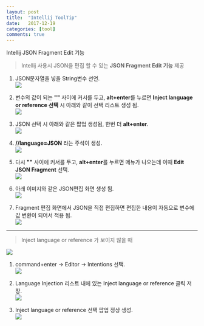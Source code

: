 ```yaml
---
layout: post
title:  "Intellij ToolTip"
date:   2017-12-19
categories: [tool]
comments: true
---
```



Intellij JSON Fragment Edit 기능


> Intellij 사용시 JSON을 편집 할 수 있는 **JSON Fragment Edit 기능** 제공


1. JSON문자열을 넣을 String변수 선언. <br>
![](lsy09.github.io/img/20171219/content/images/20171219/tip_01.png)

2. 변수의 값이 되는 **""** 사이에 커서를 두고, **alt+enter**를 누르면 **Inject language or reference 선택** 시 아래와 같이 선택 리스트 생성 됨. <br>
![](lsy09.github.io/img/20171219/content/images/20171219/tip_02.png)

3. JSON 선택 시 아래와 같은 팝업 생성됨, 한번 더 **alt+enter**. <br>
![](lsy09.github.io/img/20171219/content/images/20171219/tip_03.png)

4. **//language=JSON** 라는 주석이 생성. <br>
![](lsy09.github.io/img/20171219/content/images/20171219/tip_04.png)

5. 다시 **""** 사이에 커서를 두고, **alt+enter**를 누르면 메뉴가 나오는데 이때 **Edit JSON Fragment** 선택. <br>
![](lsy09.github.io/img/20171219/content/images/20171219/tip_05.png)

6. 아래 이미지와 같은 JSON편집 화면 생성 됨. <br>
![](lsy09.github.io/img/20171219/content/images/20171219/tip_06.png)

7. Fragment 편집 화면에서 JSON을 직접 편집하면 편집한 내용이 자동으로 변수에 값 변환이 되어서 적용 됨. <br>
![](lsy09.github.io/img/20171219/content/images/20171219/tip_07.png)

---

> Inject Ianguage or reference 가 보이지 않을 때

![](lsy09.github.io/img/20171219/content/images/20171219/tip_08.png)


1. command+enter -> Editor -> Intentions 선택. <br>
![](lsy09.github.io/img/20171219/content/images/20171219/tip_09.png)

2. Language Injection 리스트 내에 있는 Inject language or reference 클릭 저장. <br>
![](lsy09.github.io/img/20171219/content/images/20171219/tip_10.png)

3. Inject language or reference 선택 팝업 정상 생성. <br>
![](lsy09.github.io/img/20171219/content/images/20171219/tip_11.png)
